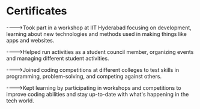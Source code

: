 # Certificates
---->Took part in a workshop at IIT Hyderabad focusing on development, learning about new technologies and methods used in making things like apps and websites.

---->Helped run activities as a student council member, organizing events and managing different student activities.

---->Joined coding competitions at different colleges to test skills in programming, problem-solving, and competing against others.

---->Kept learning by participating in workshops and competitions to improve coding abilities and stay up-to-date with what's happening in the tech world.
  



